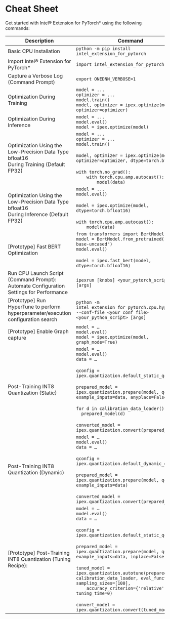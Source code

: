 Cheat Sheet
===========

Get started with Intel® Extension for PyTorch\* using the following commands:

|Description    | Command |
| -------- | ------- |
| Basic CPU Installation | `python -m pip install intel_extension_for_pytorch`    |
| Import Intel® Extension for PyTorch\*    | `import intel_extension_for_pytorch as ipex`|
| Capture a Verbose Log (Command Prompt)    | `export ONEDNN_VERBOSE=1`   |
| Optimization During Training   | `model = ...`<br>`optimizer = ...`<br>`model.train()`<br>`model, optimizer = ipex.optimize(model, optimizer=optimizer)`|
| Optimization During Inference  | `model = ...`<br>`model.eval()`<br>`model = ipex.optimize(model)`   |
| Optimization Using the Low-Precision Data Type bfloat16 <br>During Training (Default FP32) | `model = ...`<br>`optimizer = ...`<br>`model.train()`<br/><br/>`model, optimizer = ipex.optimize(model, optimizer=optimizer, dtype=torch.bfloat16)`<br/><br/>`with torch.no_grad():`<br>`    with torch.cpu.amp.autocast():`<br>`        model(data)`   |
| Optimization Using the Low-Precision Data Type bfloat16 <br>During Inference (Default FP32) | `model = ...`<br>`model.eval()`<br/><br/>`model = ipex.optimize(model, dtype=torch.bfloat16)`<br/><br/>`with torch.cpu.amp.autocast():`<br>`    model(data)`
| [Prototype] Fast BERT Optimization | `from transformers import BertModel`<br>`model = BertModel.from_pretrained("bert-base-uncased")`<br>`model.eval()`<br/><br/>`model = ipex.fast_bert(model, dtype=torch.bfloat16)`|
| Run CPU Launch Script (Command Prompt): <br>Automate Configuration Settings for Performance | `ipexrun [knobs] <your_pytorch_script> [args]`|
| [Prototype] Run HyperTune to perform hyperparameter/execution configuration search | `python -m intel_extension_for_pytorch.cpu.hypertune --conf-file <your_conf_file> <your_python_script> [args]`|
| [Prototype] Enable Graph capture | `model = …`<br>`model.eval()`<br>`model = ipex.optimize(model, graph_mode=True)`|
| Post-Training INT8 Quantization (Static)  | `model = …`<br>`model.eval()`<br>`data = …`<br/><br/>`qconfig = ipex.quantization.default_static_qconfig`<br/><br/>`prepared_model = ipex.quantization.prepare(model, qconfig, example_inputs=data, anyplace=False)`<br/><br/>`for d in calibration_data_loader():`<br>`  prepared_model(d)`<br/><br/>`converted_model = ipex.quantization.convert(prepared_model)`|
| Post-Training INT8 Quantization (Dynamic) | `model = …`<br>`model.eval()`<br>`data = …`<br/><br/>`qconfig = ipex.quantization.default_dynamic_qconfig`<br/><br/>`prepared_model = ipex.quantization.prepare(model, qconfig, example_inputs=data)`<br/><br/>`converted_model = ipex.quantization.convert(prepared_model)` |
| [Prototype] Post-Training INT8 Quantization (Tuning Recipe): | `model = …`<br>`model.eval()`<br>`data = …`<br/><br/>`qconfig = ipex.quantization.default_static_qconfig`<br/><br/>`prepared_model = ipex.quantization.prepare(model, qconfig, example_inputs=data, inplace=False)`<br/><br/>`tuned_model = ipex.quantization.autotune(prepared_model, calibration_data_loader, eval_function, sampling_sizes=[100],`<br>`    accuracy_criterion={'relative': .01}, tuning_time=0)`<br/><br/>`convert_model = ipex.quantization.convert(tuned_model)`|
